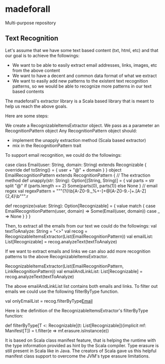 madeforall
==========

Multi-purpose repository


Text Recognition
----------------

Let's assume that we have some text based content (txt, html, etc) and that our goal is to achieve 
the followings: 

- We want to be able to easily extract email addresses, links, images, etc from the above content
- We want to have a decent and common data format of what we extract
- We want to easily add new patterns to the existent text recognition patterns, so we would be able 
	to recognize more patterns in our text based contents


The madeforall's extractor library is a Scala based library that is meant to help us reach the above goals.

Here are some steps:

We create a RecognizableItemsExtractor object. We pass as a parameter an RecognitionPattern object
Any RecognitionPattern object should:
- implement the unapply extraction method (Scala based extractor)
- mix in the RecognitionPattern trait
  
To support email recognition, we could do the followings:

case class Email(user: String, domain: String) extends Recognizable {
  override def toString() = {
    user + "@" + domain
  }
}
object EmailRecognitionPattern extends RecognitionPattern {
  // The extraction method
  def unapply(str: String): Option[(String, String)] = {
    val parts = str split "@"
    if (parts.length == 2) Some(parts(0), parts(1)) else None
  }
  // email regex
  val regexPattern = """(?i)\b[A-Z0-9._%+-]+@[A-Z0-9.-]+\.[A-Z]{2,4}\b""".r

  def recognize(value: String): Option[Recognizable] = {
    value match {
      case EmailRecognitionPattern(user, domain) =>
        Some(Email(user, domain))
      case _ =>
        None
    }
  }
}

Then, to extract all the emails from our text we could do the followings:
val textToAnalyze: String = "<<some content>>"
val recog = RecognizableItemsExtractor(List(EmailRecognitionPattern))
val emailList: List[Recognizable] = recog.analyzeText(textToAnalyze)

If we want to extract emails and links we can also add more recognition patterns 
to the above RecognizableItemsExtractor.

RecognizableItemsExtractor(List(EmailRecognitionPattern, LinkRecognitionPattern))
val emailAndLinkList: List[Recognizable] = recog.analyzeText(textToAnalyze)

The above emailAndLinkList list contains both emails and links.
To filter out emails we could use the following filterByType function.

val onlyEmailList = recog.filterByType[Email](emailAndLinkList)

Here is the definition of the RecognizableItemsExtractor's filterByType function:

  def filterByType[T <: Recognizable](t: List[Recognizable])(implicit mf: Manifest[T]) =
    t.filter(e => mf.erasure.isInstance(e))

It is based on Scala class manifest feature, that is helping the runtime 
with the type information provided as hint by the Scala compiler. 
Type erasure is still present in Scala like in Java. 
The creators of Scala gave us this helpful manifest class support to overcome 
the JVM's type erasure limitations.

 


   
   
       
